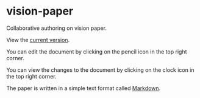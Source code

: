 # vision-paper

Collaborative authoring on vision paper.

View the [current version](main.md).

You can edit the document by clicking on the pencil icon in the top right corner.

You can view the changes to the document by clicking on the clock icon in the top right corner.

The paper is written in a simple text format called
[Markdown](https://docs.github.com/en/get-started/writing-on-github/getting-started-with-writing-and-formatting-on-github/basic-writing-and-formatting-syntax).




